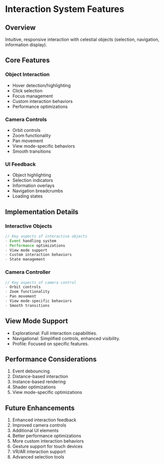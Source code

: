 # Interaction System Features

## Overview
Intuitive, responsive interaction with celestial objects (selection, navigation, information display).

## Core Features

### Object Interaction
- Hover detection/highlighting
- Click selection
- Focus management
- Custom interaction behaviors
- Performance optimizations

### Camera Controls
- Orbit controls
- Zoom functionality
- Pan movement
- View mode-specific behaviors
- Smooth transitions

### UI Feedback
- Object highlighting
- Selection indicators
- Information overlays
- Navigation breadcrumbs
- Loading states

## Implementation Details

### Interactive Objects
```typescript
// Key aspects of interactive objects
- Event handling system
- Performance optimizations
- View mode support
- Custom interaction behaviors
- State management
```

### Camera Controller
```typescript
// Key aspects of camera control
- Orbit controls
- Zoom functionality
- Pan movement
- View mode-specific behaviors
- Smooth transitions
```

## View Mode Support
- Explorational: Full interaction capabilities.
- Navigational: Simplified controls, enhanced visibility.
- Profile: Focused on specific features.

## Performance Considerations
1. Event debouncing
2. Distance-based interaction
3. Instance-based rendering
4. Shader optimizations
5. View mode-specific optimizations

## Future Enhancements
1. Enhanced interaction feedback
2. Improved camera controls
3. Additional UI elements
4. Better performance optimizations
5. More custom interaction behaviors
6. Gesture support for touch devices
7. VR/AR interaction support
8. Advanced selection tools 